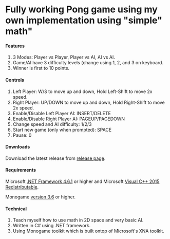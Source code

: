 # Fully working Pong game using my own implementation using "simple" math"

#### Features
1. 3 Modes:  Player vs Player,  Player vs AI,  AI vs AI.
2. Game/AI have 3 difficulty levels (change using 1, 2, and 3 on keyboard.
3. Winner is first to 10 points.

#### Controls
1. Left Player: W/S to move up and down, Hold Left-Shift to move 2x speed.
2. Right Player: UP/DOWN to move up and down, Hold Right-Shift to move 2x speed.
3. Enable/Disable Left Player AI: INSERT/DELETE
3. Enable/Disable Right Player AI: PAGEUP/PAGEDOWN
4. Change speed and AI difficulty: 1/2/3
5. Start new game (only when prompted): SPACE
6. Pause: 0

#### Downloads
Download the latest release from [release page](https://github.com/TheOnlyRupert/Pong/releases).

#### Requirements
Microsoft [.NET Framework 4.6.1](https://www.microsoft.com/en-US/download/details.aspx?id=53344 "Microsoft's download page") or higher and Microsoft [Visual C++ 2015 Redistributable](https://www.microsoft.com/en-us/download/details.aspx?id=53840 "Microsoft's download page").

Monogame [version 3.6](http://www.monogame.net/2017/03/01/monogame-3-6/ "Monogame download page") or higher.

#### Technical
1. Teach myself how to use math in 2D space and very basic AI.
2. Written in C# using .NET framework.
3. Using Monogame toolkit which is built ontop of Microsoft's XNA toolkit.